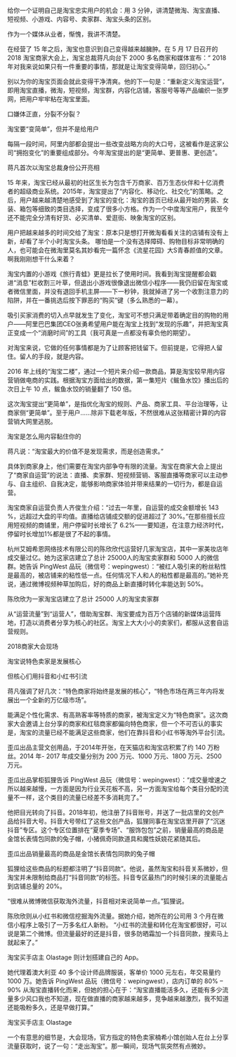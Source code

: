 给你一个证明自己是淘宝忠实用户的机会：用 3 分钟，讲清楚微淘、淘宝直播、短视频、小游戏、内容号、卖家群、淘宝头条的区别。

作为一个媒体从业者，惭愧，我讲不清楚。

在经营了 15 年之后，淘宝也意识到自己变得越来越臃肿。在 5 月 17 日召开的 2018 淘宝商家大会上，淘宝总裁蒋凡向台下 2000 多名商家和媒体宣布：“ 2018 年对我来说如果只有一件重要的事情，那就是让淘宝变得简单，回归初心。”

别以为你的淘宝页面会就此变得干净清爽。他的下一句是：“重新定义淘宝运营”，即用淘宝直播，微淘，短视频，淘宝群，内容化店铺，客服号等等产品编织一张罗网，把用户牢牢粘在淘宝里面。

口嫌体正直，分裂不分裂？

淘宝要“变简单”，但并不是给用户

每隔一段时间，阿里内部都会提出一些改变战略方向的大口号，这被看作是这家公司“拥抱变化”的重要组成部分。今年淘宝提出的是“更简单、更普惠、更创造”。

蒋凡首次以淘宝总裁身份公开亮相

15 年来，淘宝已经从最初的社区生长为包含千万商家、百万生态伙伴和十亿消费者的超级商业系统。2015年，淘宝提出了“内容化、移动化、社交化”的策略。之后，用户越来越清楚地感受到了淘宝的变化：淘宝的首页已经从最开始的男装、女装、箱包等细致的类目选择，变成了很多小方格。作为一个中度淘宝用户，我至今还不能完全分清有好货、必买清单、爱逛街、映象淘宝的区别。

用户把越来越多的时间交给了淘宝：原本只是想打开微淘看看关注的店铺有没有上新，却看了半个小时淘宝头条。 哪怕是一个没有选择障碍、购物目标非常明确的人，也可能会在微淘里莫名其妙看完一篇怀念《流星花园》大S青春颜值的文章。啊我刚刚想干什么来着？

淘宝内置的小游戏《旅行青蛙》更是拉长了使用时间。我看到淘宝提醒都会戳进“消息”栏收割三叶草，但退出小游戏很像退出微信小程序——我仍旧留在淘宝或者微信里面，并没有退回手机主屏——下一秒钟，我就掉进了另一个收割注意力的陷阱，并在一番挑选后按下罪恶的“购买”键（多么熟悉的一幕）。

吸引买家消费的切入点早就发生了变化，淘宝可不想只满足带着确定目的购物的用户——阿里巴巴集团CEO张勇希望用户能在淘宝上找到“发现的乐趣”，并把淘宝真正变成一个“消磨时间”的工具（我可真是一点都没有辜负他的期望）。

对淘宝来说，它做的任何事情都是为了让顾客把钱留下。但前提是，它得把人留住。留人的手段，就是内容。

2016 年上线的“淘宝二楼”，通过一个短片来介绍一款商品，算是淘宝较早用内容营销做电商的实践。根据淘宝方面给出的数据，第一集短片《鲅鱼水饺》播出后的次日上午 10 点，鲅鱼水饺的销量翻了 150 倍。

这次淘宝提出“更简单”，是指优化淘宝的规则、产品、商家工具、平台治理等，让商家侧“更简单”。至于用户……除非下载老年版，不然很难从这张精密计算的内容营销大网里逃脱。

淘宝是怎么用内容黏住你的

蒋凡说：“淘宝最大的价值不是发现需求，而是创造需求。”

具体到商家身上，他们需要在淘宝内部争夺有限的流量。淘宝在商家大会上提出了“商家自运营”的说法：直播、卖家群、短视频营销、客服直播等商家可以主动参与、自主组织、自我决定，能够影响商家体验并带来结果的一切行为，都是自运营。

淘宝商家自运营负责人齐俊生介绍：“过去一年里，自运营的成交金额增长 143 %，远超过大盘的平均值。直播给店铺成交额的促进超过了 30%。”在那些擅长应用短视频的商铺里，用户停留时长增长了 6.2%——要知道，在注意力经济时代，停留时长增加1%都是很了不起的事情。

杭州艾姆希恩网络技术有限公司的陈欣欣代运营好几家淘宝店，其中一家美妆店年成交量过亿。她为这家店建立了总计 25000人的淘宝卖家群和 5000 人的微信群。她告诉 PingWest 品玩（微信号：wepingwest）：“被红人吸引来的粉丝粘性是最高的，被店铺来的粘性低一点。任何情况下人和人的粘性都是最高的。”她补充说，通过微博视频种草加购后，好的商品上新直播时转化率能达到 50%。

陈欣欣为一家淘宝店建立了总计 25000 人的淘宝卖家群

从“运营流量”到“运营人”，借助淘宝群、淘宝要成为百万个店铺的新媒体运营阵地，打造以消费者分享为核心的社区。淘宝上大大小小的卖家们，都服从这套自运营规则。

2018商家大会现场

淘宝说特色卖家是发展核心

但核心们用抖音和小红书引流

蒋凡强调了好几次：“特色商家将始终是发展的核心”，“特色市场在两三年内将发展出一个全新的万亿级市场”。

能满足个性化需求、有高熟客率等特质的商家，被淘宝定义为“特色商家”。这次商家大会邀请上台分享的商家和红毯商家都偏向特色商家，但一个不可否认的事实是，淘宝的流量已经不能满足这些商家，他们在靠抖音和小红书等淘外平台引流。

歪瓜出品主营文创用品，于2014年开张，在天猫店和淘宝店积累了约 140 万粉丝。2014 年- 2017 年成交量分别为 200 万元、1000 万元、1800 万元、2500 万元。

歪瓜出品掌柜狐狸告诉 PingWest 品玩（微信号：wepingwest）：“成交量增速之所以越来越慢，一方面是因为行业天花板不高，另一方面淘宝给每个类目分配的流量不一样，这个类目的流量已经差不多消耗完了。”

他把目光转向了抖音。2018年初，他注册了抖音账号，并送了一批店里的文创产品给抖音大号。抖音大号带红了这些文创产品，狐狸同事在淘宝店里开辟了“沉迷抖音”专区。这个专区位置排在“夏季专场”、“服饰包包”之前，销量最高的商品是金馆长表情包同款的兔子帽，小猪佩奇同款道具和魔性妖娆花紧随其后。

歪瓜出品销量最高的商品是金馆长表情包同款的兔子帽

狐狸给这些商品的标题都注明了“抖音同款”。他说，虽然淘宝和抖音关系微妙，但淘宝并未限制给商品打“抖音同款”的标签。抖音专区最热门的时候引来的流量能占到店铺总量的 20%。

“很难从微博微信获取淘外流量，抖音相对来说简单一点。”狐狸说。

陈欣欣则从小红书和微信挖掘淘外流量。据她介绍，她所在的公司用 3 个月在微信小程序上吸引了一万多名红人新粉。 “小红书的流量和转化在淘宝都很好，可以说是第二个微博。但流量最好的还是抖音，很多防晒霜加一个抖音同款，搜索马上就起来了。”

淘宝买手店主 Olastage 则计划搭建自己的 App。

她代理着澳大利亚 40 多个设计师品牌服装，客单价 1000 元左右，年交易量约 1000 万。她告诉 PingWest 品玩（微信号：wepingwest），店内订单的 80% – 90% 从淘宝直播转化而来，但她的担心在于：“淘宝直播能活多久，还能有多少流量多少风口我也不知道，现在做直播的商家越来越多，竞争越来越激烈，我不知道还能吸粉多久，还是早做打算。”

淘宝买手店主 Olastage

一个有意思的细节是，大会现场，官方指定的特色卖家楠希小馆创始人在台上分享流量获取时，说了一句：“走出淘宝”。那一瞬间，现场气氛突然有点微妙。